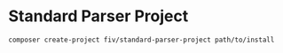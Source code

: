 Standard Parser Project
=======================

`composer create-project fiv/standard-parser-project path/to/install`